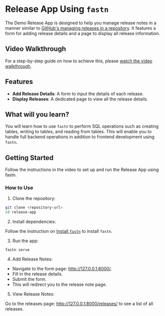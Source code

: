 # Release App Using `fastn`

The Demo Release App is designed to help you manage release notes in a manner similar to [GitHub's managing releases in a repository](https://docs.github.com/en/repositories/releasing-projects-on-github/managing-releases-in-a-repository). 
It features a form for adding release details and a page to display all release information.

## Video Walkthrough
For a step-by-step guide on how to achieve this, please [watch the video walkthrough](https://youtu.be/cKhFE2d6cSk).

## Features

- **Add Release Details**: A form to input the details of each release.
- **Display Releases**: A dedicated page to view all the release details.

## What will you learn?

You will learn how to use `fastn` to perform SQL operations such as creating tables, writing to tables, and reading from tables. 
This will enable you to handle full backend operations in addition to frontend development using `fastn`.

## Getting Started

Follow the instructions in the video to set up and run the Release App using fastn.

### How to Use

1. Clone the repository:

```sh
git clone <repository-url>
cd release-app
```

2. Install dependencies:

Follow the instruction on [Install `fastn`](https://fastn.com/install) to install `fastn`.

3. Run the app:

```
fastn serve
```

4. Add Release Notes:

- Navigate to the form page: http://127.0.0.1:8000/.
- Fill in the release details.
- Submit the form. 
- This will redirect you to the release note page.

5. View Release Notes:

Go to the releases page: http://127.0.0.1:8000/releases/ to see a list of all releases.
